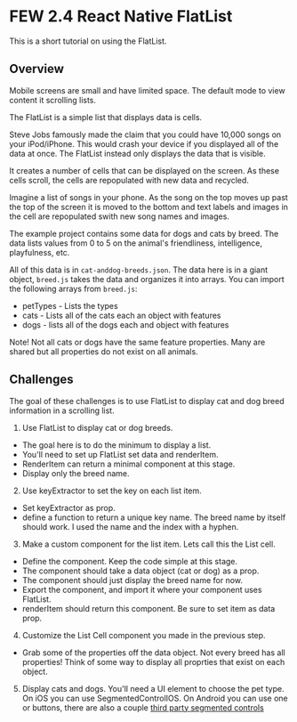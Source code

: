 # FEW 2.4 React Native FlatList

This is a short tutorial on using the FlatList. 

## Overview 

Mobile screens are small and have limited space. The default mode to view content it scrolling lists. 

The FlatList is a simple list that displays data is cells. 

Steve Jobs famously made the claim that you could have 10,000 songs on your iPod/iPhone. This would crash your device if you displayed all of the data at once. The FlatList instead only displays the data that is visible. 

It creates a number of cells that can be displayed on the screen. As these cells scroll, the cells are repopulated with new data and recycled. 

Imagine a list of songs in your phone. As the song on the top moves up past the top of the screen it is moved to the bottom and text labels and images in the cell are repopulated swith new song names and images.  

The example project contains some data for dogs and cats by breed. The data lists values from 0 to 5 on the animal's friendliness, intelligence, playfulness, etc. 

All of this data is in `cat-anddog-breeds.json`. The data here is in a giant object, `breed.js` takes the data and organizes it into arrays. You can import the following arrays from `breed.js`:

- petTypes - Lists the types 
- cats - Lists all of the cats each an object with features
- dogs - lists all of the dogs each and object with features 

Note! Not all cats or dogs have the same feature properties. Many are shared but all properties do not exist on all animals. 

## Challenges 

The goal of these challenges is to use FlatList to display cat and dog breed information in a scrolling list. 

1. Use FlatList to display cat or dog breeds. 
  - The goal here is to do the minimum to display a list. 
  - You'll need to set up FlatList set data and renderItem. 
  - RenderItem can return a minimal component at this stage.
  - Display only the breed name. 
2. Use keyExtractor to set the key on each list item.
  - Set keyExtractor as prop. 
  - define a function to return a unique key name. The breed name by itself should work. I used the name and the index with a hyphen. 
3. Make a custom component for the list item. Lets call this the List cell. 
  - Define the component. Keep the code simple at this stage.
  - The component should take a data object (cat or dog) as a prop. 
  - The component should just display the breed name for now. 
  - Export the component, and import it where your component uses FlatList. 
  - renderItem should return this component. Be sure to set item as data prop. 
4. Customize the List Cell component you made in the previous step. 
  - Grab some of the properties off the data object. Not every breed has all properties! Think of some way to display all proprties that exist on each object. 
5. Display cats and dogs. You'll need a UI element to choose the pet type. On iOS you can use SegmentedControlIOS. On Android you can use one or buttons, there are also a couple [third party segmented controls](https://stackoverflow.com/questions/35313387/segmentedcontrolios-for-android-in-react-native)
